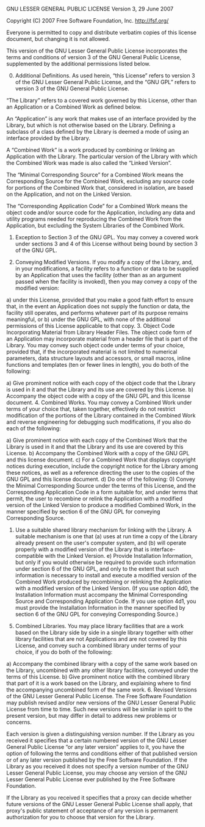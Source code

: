 GNU LESSER GENERAL PUBLIC LICENSE
Version 3, 29 June 2007

Copyright (C) 2007 Free Software Foundation, Inc. <http://fsf.org/>

Everyone is permitted to copy and distribute verbatim copies of this 
license document, but changing it is not allowed.

This version of the GNU Lesser General Public License incorporates 
the terms and conditions of version 3 of the GNU General Public 
License, supplemented by the additional permissions listed below.

0. Additional Definitions.
As used herein, “this License” refers to version 3 of the GNU Lesser 
General Public License, and the “GNU GPL” refers to version 3 of the 
GNU General Public License.

“The Library” refers to a covered work governed by this License, 
other than an Application or a Combined Work as defined below.

An “Application” is any work that makes use of an interface provided 
by the Library, but which is not otherwise based on the Library. 
Defining a subclass of a class defined by the Library is deemed a 
mode of using an interface provided by the Library.

A “Combined Work” is a work produced by combining or linking an 
Application with the Library. The particular version of the Library 
with which the Combined Work was made is also called the “Linked 
Version”.

The “Minimal Corresponding Source” for a Combined Work means the 
Corresponding Source for the Combined Work, excluding any source 
code for portions of the Combined Work that, considered in isolation, 
are based on the Application, and not on the Linked Version.

The “Corresponding Application Code” for a Combined Work means the 
object code and/or source code for the Application, including any 
data and utility programs needed for reproducing the Combined Work 
from the Application, but excluding the System Libraries of the 
Combined Work.

1. Exception to Section 3 of the GNU GPL.
You may convey a covered work under sections 3 and 4 of this License 
without being bound by section 3 of the GNU GPL.

2. Conveying Modified Versions.
If you modify a copy of the Library, and, in your modifications, a 
facility refers to a function or data to be supplied by an Application 
that uses the facility (other than as an argument passed when the 
facility is invoked), then you may convey a copy of the modified 
version:

a) under this License, provided that you make a good faith effort to 
ensure that, in the event an Application does not supply the function 
or data, the facility still operates, and performs whatever part of 
its purpose remains meaningful, or
b) under the GNU GPL, with none of the additional permissions of this 
License applicable to that copy.
3. Object Code Incorporating Material from Library Header Files.
The object code form of an Application may incorporate material from 
a header file that is part of the Library. You may convey such object 
code under terms of your choice, provided that, if the incorporated 
material is not limited to numerical parameters, data structure layouts 
and accessors, or small macros, inline functions and templates (ten 
or fewer lines in length), you do both of the following:

a) Give prominent notice with each copy of the object code that the 
Library is used in it and that the Library and its use are covered by 
this License.
b) Accompany the object code with a copy of the GNU GPL and this 
license document.
4. Combined Works.
You may convey a Combined Work under terms of your choice that, taken 
together, effectively do not restrict modification of the portions of 
the Library contained in the Combined Work and reverse engineering for 
debugging such modifications, if you also do each of the following:

a) Give prominent notice with each copy of the Combined Work that the 
Library is used in it and that the Library and its use are covered by 
this License.
b) Accompany the Combined Work with a copy of the GNU GPL and this 
license document.
c) For a Combined Work that displays copyright notices during execution, 
include the copyright notice for the Library among these notices, as 
well as a reference directing the user to the copies of the GNU GPL 
and this license document.
d) Do one of the following: 
0) Convey the Minimal Corresponding Source under the terms of this 
License, and the Corresponding Application Code in a form suitable for, 
and under terms that permit, the user to recombine or relink the 
Application with a modified version of the Linked Version to produce 
a modified Combined Work, in the manner specified by section 6 of the 
GNU GPL for conveying Corresponding Source.
1) Use a suitable shared library mechanism for linking with the Library. 
A suitable mechanism is one that (a) uses at run time a copy of the 
Library already present on the user's computer system, and (b) will 
operate properly with a modified version of the Library that is 
interface-compatible with the Linked Version.
e) Provide Installation Information, but only if you would otherwise be 
required to provide such information under section 6 of the GNU GPL, and 
only to the extent that such information is necessary to install and 
execute a modified version of the Combined Work produced by recombining 
or relinking the Application with a modified version of the Linked 
Version. (If you use option 4d0, the Installation Information must 
accompany the Minimal Corresponding Source and Corresponding Application 
Code. If you use option 4d1, you must provide the Installation Information 
in the manner specified by section 6 of the GNU GPL for conveying 
Corresponding Source.)
5. Combined Libraries.
You may place library facilities that are a work based on the Library 
side by side in a single library together with other library facilities 
that are not Applications and are not covered by this License, and convey 
such a combined library under terms of your choice, if you do both of the 
following:

a) Accompany the combined library with a copy of the same work based on 
the Library, uncombined with any other library facilities, conveyed under 
the terms of this License.
b) Give prominent notice with the combined library that part of it is a 
work based on the Library, and explaining where to find the accompanying 
uncombined form of the same work.
6. Revised Versions of the GNU Lesser General Public License.
The Free Software Foundation may publish revised and/or new versions of 
the GNU Lesser General Public License from time to time. Such new versions 
will be similar in spirit to the present version, but may differ in detail 
to address new problems or concerns.

Each version is given a distinguishing version number. If the Library as 
you received it specifies that a certain numbered version of the GNU Lesser 
General Public License “or any later version” applies to it, you have the 
option of following the terms and conditions either of that published version 
or of any later version published by the Free Software Foundation. If the 
Library as you received it does not specify a version number of the GNU 
Lesser General Public License, you may choose any version of the GNU Lesser 
General Public License ever published by the Free Software Foundation.

If the Library as you received it specifies that a proxy can decide whether 
future versions of the GNU Lesser General Public License shall apply, that 
proxy's public statement of acceptance of any version is permanent 
authorization for you to choose that version for the Library.
